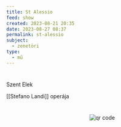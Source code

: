 ```yaml
---
title: St Alessio
feed: show
created: 2023-08-21 20:35
date: 2023-08-27 08:37
permalink: st-alessio
subject:
  - zenetöri
type:
  - mű
---
```

#

Szent Elek

[[Stefano Landi]] operája





#
<p style="text-align: center;"><img src="https://chart.googleapis.com/chart?cht=qr&chl=https://notes.andrasdenes.com/st-alessio&chs=180x180&choe=UTF-8&chld=L|2" alt="qr code"></p>


